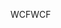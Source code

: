 <span data-ttu-id="c39e2-101">WCF</span><span class="sxs-lookup"><span data-stu-id="c39e2-101">WCF</span></span>